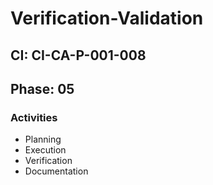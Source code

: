 # Verification-Validation

## CI: CI-CA-P-001-008
## Phase: 05

### Activities
- Planning
- Execution
- Verification
- Documentation

